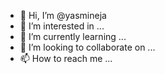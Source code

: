 - 👋 Hi, I’m @yasmineja
- 👀 I’m interested in ...
- 🌱 I’m currently learning ...
- 💞️ I’m looking to collaborate on ...
- 📫 How to reach me ...

<!---
yasmineja/yasmineja is a ✨ special ✨ repository because its `README.md` (this file) appears on your GitHub profile.
You can click the Preview link to take a look at your changes.
--->
